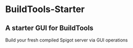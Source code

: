 # BuildTools-Starter
## A starter GUI for BuildTools

Build your fresh compiled Spigot server via GUI operations


